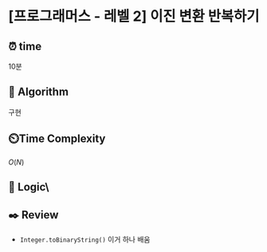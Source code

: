# [프로그래머스 - 레벨 2] 이진 변환 반복하기
 
## ⏰  **time**
10분

## :pushpin: **Algorithm**
구현

## ⏲️**Time Complexity**
$O(N)$

## :round_pushpin: **Logic**\


## :black_nib: **Review**
- `Integer.toBinaryString()` 이거 하나 배움
